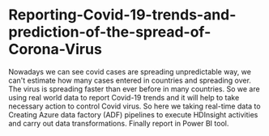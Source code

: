 # Reporting-Covid-19-trends-and-prediction-of-the-spread-of-Corona-Virus

Nowadays we can see covid cases are spreading unpredictable way, we can't estimate how many cases entered in countries and spreading over. 
The virus is spreading faster than ever before in many countries. So we are using real world data to report Covid-19 trends and it will help
to take necessary action to control Covid virus. So here we taking real-time data to Creating Azure data factory (ADF) pipelines to execute 
HDInsight activities and carry out data transformations. Finally report in Power BI tool. 



